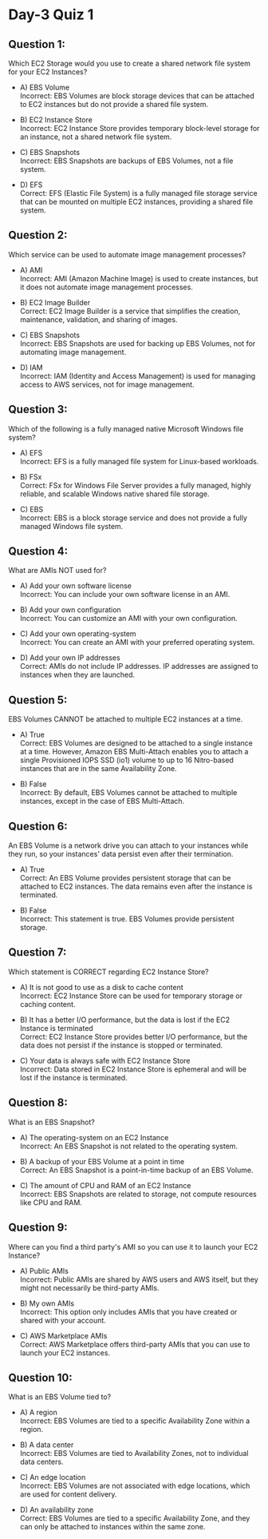 # Day-3 Quiz 1

## Question 1:

Which EC2 Storage would you use to create a shared network file system for your EC2 Instances?

- A) EBS Volume  
  Incorrect: EBS Volumes are block storage devices that can be attached to EC2 instances but do not provide a shared file system.

- B) EC2 Instance Store  
  Incorrect: EC2 Instance Store provides temporary block-level storage for an instance, not a shared network file system.

- C) EBS Snapshots  
  Incorrect: EBS Snapshots are backups of EBS Volumes, not a file system.

- D) EFS  
  Correct: EFS (Elastic File System) is a fully managed file storage service that can be mounted on multiple EC2 instances, providing a shared file system.

## Question 2:

Which service can be used to automate image management processes?

- A) AMI  
  Incorrect: AMI (Amazon Machine Image) is used to create instances, but it does not automate image management processes.

- B) EC2 Image Builder  
  Correct: EC2 Image Builder is a service that simplifies the creation, maintenance, validation, and sharing of images.

- C) EBS Snapshots  
  Incorrect: EBS Snapshots are used for backing up EBS Volumes, not for automating image management.

- D) IAM  
  Incorrect: IAM (Identity and Access Management) is used for managing access to AWS services, not for image management.

## Question 3:

Which of the following is a fully managed native Microsoft Windows file system?

- A) EFS  
  Incorrect: EFS is a fully managed file system for Linux-based workloads.

- B) FSx  
  Correct: FSx for Windows File Server provides a fully managed, highly reliable, and scalable Windows native shared file storage.

- C) EBS  
  Incorrect: EBS is a block storage service and does not provide a fully managed Windows file system.

## Question 4:

What are AMIs NOT used for?

- A) Add your own software license  
  Incorrect: You can include your own software license in an AMI.

- B) Add your own configuration  
  Incorrect: You can customize an AMI with your own configuration.

- C) Add your own operating-system  
  Incorrect: You can create an AMI with your preferred operating system.

- D) Add your own IP addresses  
  Correct: AMIs do not include IP addresses. IP addresses are assigned to instances when they are launched.

## Question 5:

EBS Volumes CANNOT be attached to multiple EC2 instances at a time.

- A) True  
  Correct: EBS Volumes are designed to be attached to a single instance at a time. However, Amazon EBS Multi-Attach enables you to attach a single Provisioned IOPS SSD (io1) volume to up to 16 Nitro-based instances that are in the same Availability Zone.

- B) False  
  Incorrect: By default, EBS Volumes cannot be attached to multiple instances, except in the case of EBS Multi-Attach.

## Question 6:

An EBS Volume is a network drive you can attach to your instances while they run, so your instances' data persist even after their termination.

- A) True  
  Correct: An EBS Volume provides persistent storage that can be attached to EC2 instances. The data remains even after the instance is terminated.

- B) False  
  Incorrect: This statement is true. EBS Volumes provide persistent storage.

## Question 7:

Which statement is CORRECT regarding EC2 Instance Store?

- A) It is not good to use as a disk to cache content  
  Incorrect: EC2 Instance Store can be used for temporary storage or caching content.

- B) It has a better I/O performance, but the data is lost if the EC2 Instance is terminated  
  Correct: EC2 Instance Store provides better I/O performance, but the data does not persist if the instance is stopped or terminated.

- C) Your data is always safe with EC2 Instance Store  
  Incorrect: Data stored in EC2 Instance Store is ephemeral and will be lost if the instance is terminated.

## Question 8:

What is an EBS Snapshot?

- A) The operating-system on an EC2 Instance  
  Incorrect: An EBS Snapshot is not related to the operating system.

- B) A backup of your EBS Volume at a point in time  
  Correct: An EBS Snapshot is a point-in-time backup of an EBS Volume.

- C) The amount of CPU and RAM of an EC2 Instance  
  Incorrect: EBS Snapshots are related to storage, not compute resources like CPU and RAM.

## Question 9:

Where can you find a third party's AMI so you can use it to launch your EC2 Instance?

- A) Public AMIs  
  Incorrect: Public AMIs are shared by AWS users and AWS itself, but they might not necessarily be third-party AMIs.

- B) My own AMIs  
  Incorrect: This option only includes AMIs that you have created or shared with your account.

- C) AWS Marketplace AMIs  
  Correct: AWS Marketplace offers third-party AMIs that you can use to launch your EC2 instances.

## Question 10:

What is an EBS Volume tied to?

- A) A region  
  Incorrect: EBS Volumes are tied to a specific Availability Zone within a region.

- B) A data center  
  Incorrect: EBS Volumes are tied to Availability Zones, not to individual data centers.

- C) An edge location  
  Incorrect: EBS Volumes are not associated with edge locations, which are used for content delivery.

- D) An availability zone  
  Correct: EBS Volumes are tied to a specific Availability Zone, and they can only be attached to instances within the same zone.
